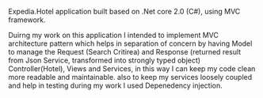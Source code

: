 Expedia.Hotel application built based on .Net core 2.0 (C#), using MVC framework.

Duirng my work on this application I intended to implement MVC architecture pattern which helps in separation of concern by having
Model to manage the Request (Search Critirea) and Response (returned result from Json Service, transformed into strongly typed object)
Controller(Hotel), Views and Services, in this way I can keep my code clean more readable and maintainable.
also to keep my services loosely coupled and help in testing during my work I used Depenedency injection.
